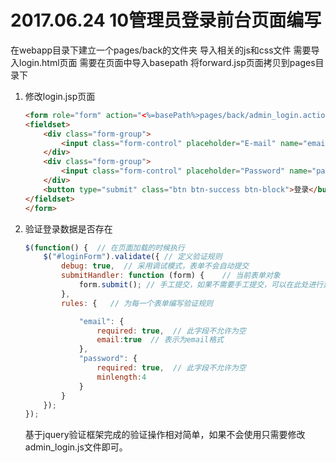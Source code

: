 # 2017.06.24 10管理员登录前台页面编写
在webapp目录下建立一个pages/back的文件夹
导入相关的js和css文件
需要导入login.html页面
需要在页面中导入basepath
将forward.jsp页面拷贝到pages目录下

1. 修改login.jsp页面  
	```html
	<form role="form" action="<%=basePath%>pages/back/admin_login.action" method="post" id="loginForm">
	<fieldset>
	    <div class="form-group">
	        <input class="form-control" placeholder="E-mail" name="email" type="email" autofocus value="ylcto@163.com">
	    </div>
	    <div class="form-group">
	        <input class="form-control" placeholder="Password" name="password" type="password" value="ylcto">
	    </div>
	    <button type="submit" class="btn btn-success btn-block">登录</button>
	</fieldset>
	</form>
	```
1. 验证登录数据是否存在
	```javascript
	$(function() {  // 在页面加载的时候执行
	    $("#loginForm").validate({ // 定义验证规则
	        debug: true,  // 采用调试模式，表单不会自动提交
	        submitHandler: function (form) {    // 当前表单对象
	            form.submit(); // 手工提交，如果不需要手工提交，可以在此处进行异步处理
	        },
	        rules: {   // 为每一个表单编写验证规则
	
	            "email": {
	                required: true,  // 此字段不允许为空
	                email:true  // 表示为email格式
	            },
	            "password": {
	                required: true,  // 此字段不允许为空
	                minlength:4
	            }
	        }
	    });
	});
	```
	基于jquery验证框架完成的验证操作相对简单，如果不会使用只需要修改admin_login.js文件即可。  